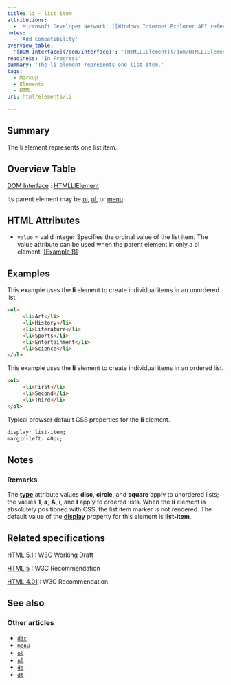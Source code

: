 ```yaml
---
title: li – list item
attributions:
  - 'Microsoft Developer Network: [[Windows Internet Explorer API reference](http://msdn.microsoft.com/en-us/library/ie/hh828809%28v=vs.85%29.aspx) Article]'
notes:
  - 'Add Compatibility'
overview_table:
  '[DOM Interface](/dom/interface)': '[HTMLLIElement](/dom/HTMLLIElement)'
readiness: 'In Progress'
summary: 'The li element represents one list item.'
tags:
  - Markup
  - Elements
  - HTML
uri: html/elements/li

---
```

## Summary

The li element represents one list item.

## Overview Table

[DOM Interface](/dom/interface)
:   [HTMLLIElement](/dom/HTMLLIElement)

Its parent element may be [ol](/html/elements/ol), [ul](/html/elements/ul), or [menu](/html/elements/menu).

## HTML Attributes

-   `value` = valid integer
    Specifies the ordinal value of the list item.
    The value attribute can be used when the parent element in only a ol element. [[Example B]](#Example_B)

## Examples

This example uses the **li** element to create individual items in an unordered list.

``` html
<ul>
     <li>Art</li>
     <li>History</li>
     <li>Literature</li>
     <li>Sports</li>
     <li>Entertainment</li>
     <li>Science</li>
</ul>
```

This example uses the **li** element to create individual items in an ordered list.

``` html
<ol>
     <li>First</li>
     <li>Second</li>
     <li>Third</li>
</ol>
```

Typical browser default CSS properties for the **li** element.

``` css
display: list-item;
margin-left: 40px;
```

## Notes

### Remarks

The [**type**](/html/attributes/type_(ul,li,ol_elements)) attribute values **disc**, **circle**, and **square** apply to unordered lists; the values **1**, **a**, **A**, **i**, and **I** apply to ordered lists. When the **li** element is absolutely positioned with CSS, the list item marker is not rendered. The default value of the [**display**](/css/properties/display) property for this element is **list-item**.

## Related specifications

[HTML 5.1](http://www.w3.org/TR/html51/grouping-content.html#the-li-element)
:   W3C Working Draft

[HTML 5](http://www.w3.org/TR/html5/grouping-content.html#the-li-element)
:   W3C Recommendation

[HTML 4.01](http://www.w3.org/TR/html401/struct/lists.html#edef-LI)
:   W3C Recommendation

## See also

### Other articles

-   [`dir`](/html/elements/dir)
-   [`menu`](/html/elements/menu)
-   [`ol`](/html/elements/ol)
-   [`ul`](/html/elements/ul)
-   [`dd`](/html/elements/dd)
-   [`dt`](/html/elements/dt)
